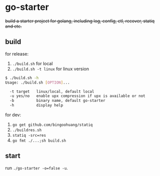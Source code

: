 # go-starter

<del>build a starter project for golang, including log, config, ctl, recover, statiq and etc.</del>


## build

for release:

1. `./build.sh` for local
1. `./build.sh -t linux` for linux version
 
```bash
$ ./build.sh -h
Usage: ./build.sh [OPTION]...

  -t target   linux/local, default local
  -u yes/no   enable upx compression if upx is available or not
  -b          binary name, default go-starter
  -h          display help
```

for dev:

1. `go get github.com/bingoohuang/statiq`
1. `./buildres.sh`
1. `statiq -src=res`
1. `go fmt ./...;sh build.sh`

## start

run `./go-starter -o=false -u`.


